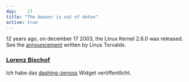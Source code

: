 ```yaml
---
day: 	17
title: "The beaver is out of detox"
active: true
---
```

12 years ago, on december 17 2003, the Linux Kernel 2.6.0 was released. See the [announcement](http://lkml.iu.edu/hypermail/linux/kernel/0312.2/0348.html) written by Linus Torvalds.

### [Lorenz Bischof](https://github.com/lbischof)
Ich habe das [dashing-zenoss](https://github.com/lbischof/dashing-zenoss) Widget veröffentlicht.

